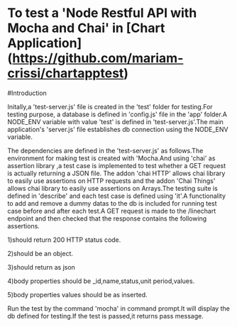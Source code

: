 
# To test a 'Node Restful API with Mocha and Chai' in [Chart Application] (https://github.com/mariam-crissi/chartapptest)

#Introduction

Initally,a 'test-server.js' file is created in the 'test' folder for testing.For testing purpose, a database is defined in  'config.js' file in the 'app' folder.A NODE_ENV variable with value 'test' is defined in 'test-server.js'.The main application's 'server.js' file establishes db connection using the NODE_ENV variable.

The dependencies are defined in the  'test-server.js' as follows.The environment for making test is created with 'Mocha.And using 'chai' as assertion library ,a test case is implemented to test whether a GET request is actually returning a JSON file. The addon 'chai HTTP' allows chai library to easily use assertions on HTTP requests and the addon 'Chai Things' allows chai library to easily use assertions on Arrays.The testing suite is defined in 'describe' and each test case is defined using 'it'.A functionality to add and remove a dummy datas to the db is included for running test case before and after each test.A GET request is made to the /linechart endpoint and then checked that the response contains the following assertions.

1)should return 200 HTTP status code.                             

2)should be an object.

3)should return as json

4)body properties should be _id,name,status,unit period,values.

5)body properties values should be as inserted.

Run the test by the command 'mocha' in command prompt.It will display the db defined for testing.If the test is passed,it returns pass message.
